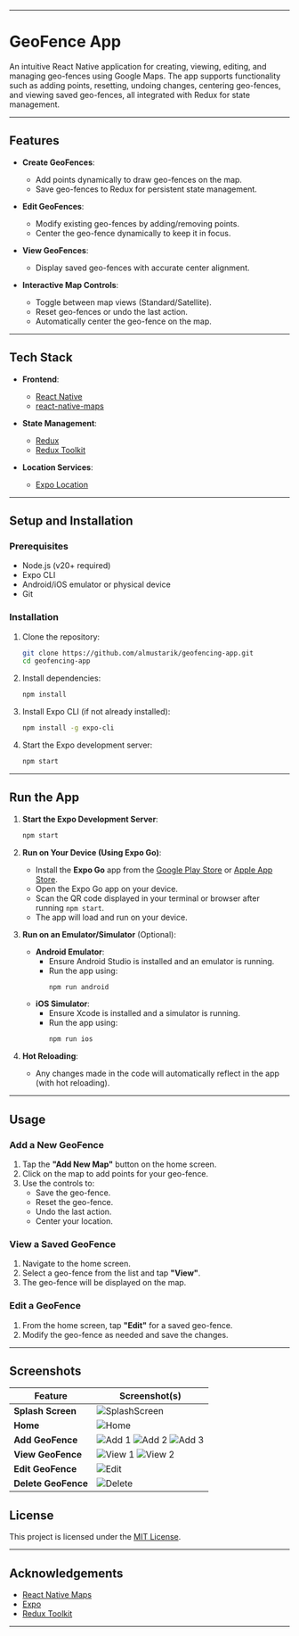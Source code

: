 
---

# **GeoFence App**

An intuitive React Native application for creating, viewing, editing, and managing geo-fences using Google Maps. The app supports functionality such as adding points, resetting, undoing changes, centering geo-fences, and viewing saved geo-fences, all integrated with Redux for state management.

---

## **Features**

- **Create GeoFences**:
  - Add points dynamically to draw geo-fences on the map.
  - Save geo-fences to Redux for persistent state management.

- **Edit GeoFences**:
  - Modify existing geo-fences by adding/removing points.
  - Center the geo-fence dynamically to keep it in focus.

- **View GeoFences**:
  - Display saved geo-fences with accurate center alignment.

- **Interactive Map Controls**:
  - Toggle between map views (Standard/Satellite).
  - Reset geo-fences or undo the last action.
  - Automatically center the geo-fence on the map.

---

## **Tech Stack**

- **Frontend**:
  - [React Native](https://reactnative.dev)
  - [react-native-maps](https://github.com/react-native-maps/react-native-maps)

- **State Management**:
  - [Redux](https://redux.js.org)
  - [Redux Toolkit](https://redux-toolkit.js.org)

- **Location Services**:
  - [Expo Location](https://docs.expo.dev/versions/latest/sdk/location/)

---

## **Setup and Installation**

### Prerequisites

- Node.js (v20+ required)
- Expo CLI
- Android/iOS emulator or physical device
- Git

### Installation

1. Clone the repository:
   ```bash
   git clone https://github.com/almustarik/geofencing-app.git
   cd geofencing-app
   ```

2. Install dependencies:
   ```bash
   npm install
   ```

3. Install Expo CLI (if not already installed):
   ```bash
   npm install -g expo-cli
   ```

4. Start the Expo development server:
   ```bash
   npm start
   ```

---

## **Run the App**

1. **Start the Expo Development Server**:
   ```bash
   npm start
   ```

2. **Run on Your Device (Using Expo Go)**:
   - Install the **Expo Go** app from the [Google Play Store](https://play.google.com/store/apps/details?id=host.exp.exponent) or [Apple App Store](https://apps.apple.com/us/app/expo-go/id982107779).
   - Open the Expo Go app on your device.
   - Scan the QR code displayed in your terminal or browser after running `npm start`.
   - The app will load and run on your device.

3. **Run on an Emulator/Simulator** (Optional):
   - **Android Emulator**:
     - Ensure Android Studio is installed and an emulator is running.
     - Run the app using:
       ```bash
       npm run android
       ```
   - **iOS Simulator**:
     - Ensure Xcode is installed and a simulator is running.
     - Run the app using:
       ```bash
       npm run ios
       ```

4. **Hot Reloading**:
   - Any changes made in the code will automatically reflect in the app (with hot reloading).

---

## **Usage**

### Add a New GeoFence
1. Tap the **"Add New Map"** button on the home screen.
2. Click on the map to add points for your geo-fence.
3. Use the controls to:
   - Save the geo-fence.
   - Reset the geo-fence.
   - Undo the last action.
   - Center your location.

### View a Saved GeoFence
1. Navigate to the home screen.
2. Select a geo-fence from the list and tap **"View"**.
3. The geo-fence will be displayed on the map.

### Edit a GeoFence
1. From the home screen, tap **"Edit"** for a saved geo-fence.
2. Modify the geo-fence as needed and save the changes.

---

## **Screenshots**

| Feature        | Screenshot(s)                                                                 |
|----------------|-------------------------------------------------------------------------------|
| **Splash Screen**       | ![SplashScreen](/src/assets/splash-screen.jpg)                                       |
| **Home**       | ![Home](/src/assets/list-geofence.jpg)                                       |
| **Add GeoFence** | ![Add 1](/src/assets/add-geofence.jpg) ![Add 2](/src/assets/add-geofence-v2.jpg) ![Add 3](/src/assets/centered-location.jpg) |
| **View GeoFence** | ![View 1](/src/assets/view-geofence.jpg) ![View 2](/src/assets/view-geofence-v2.jpg) |
| **Edit GeoFence** | ![Edit](/src/assets/edit-geofence.jpg)                                     |
| **Delete GeoFence** | ![Delete](/src/assets/delete-geofence.jpg)                               |


## **License**

This project is licensed under the [MIT License](LICENSE).

---

## **Acknowledgements**

- [React Native Maps](https://github.com/react-native-maps/react-native-maps)
- [Expo](https://expo.dev/)
- [Redux Toolkit](https://redux-toolkit.js.org)

---